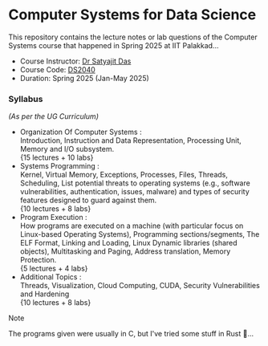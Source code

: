 # Computer Systems for Data Science

This repository contains the lecture notes or lab questions of the Computer Systems course that happened in Spring 2025 at IIT Palakkad...

- Course Instructor: [Dr Satyajit Das](https://iitpkd.ac.in/people/satyajitdas)
- Course Code: [DS2040](https://mfsdsai.iitpkd.ac.in/courses.php)
- Duration: Spring 2025 (Jan-May 2025)


### Syllabus
_(As per the UG Curriculum)_

- $\text{Organization Of Computer Systems :}$ \
  Introduction, Instruction and Data Representation, Processing Unit, Memory and I/O subsystem. \
  {15 lectures + 10 labs}
- $\text{Systems Programming :}$ \
  Kernel, Virtual Memory, Exceptions, Processes, Files, Threads, Scheduling, List potential threats to operating systems (e.g., software vulnerabilities, authentication, issues, malware) and types of security features designed to guard against them. \
  {10 lectures + 8 labs}
- $\text{Program Execution :}$ \
  How programs are executed on a machine (with particular focus on Linux-based Operating Systems), Programming sections/segments, The ELF Format, Linking and Loading, Linux Dynamic libraries (shared objects), Multitasking and Paging, Address translation, Memory Protection.  \
  {5 lectures + 4 labs}
- $\text{Additional Topics :}$ \
  Threads, Visualization, Cloud Computing, CUDA, Security Vulnerabilities and Hardening \
  {10 lectures + 8 labs}


> [!NOTE]
> The programs given were usually in C, but I've tried some stuff in Rust 🦀...


